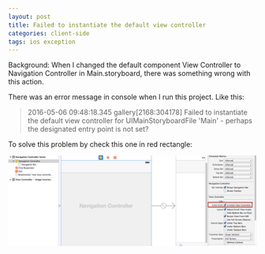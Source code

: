 ```yaml
---
layout: post
title: Failed to instantiate the default view controller
categories: client-side
tags: ios exception
---
```

Background: When I changed the default component View Controller to Navigation Controller in Main.storyboard, there was something wrong with this action.

There was an error message in console when I run this project. Like this:

> 2016-05-06 09:48:18.345 gallery[2168:304178] Failed to instantiate the default view controller for UIMainStoryboardFile 'Main' - perhaps the designated entry point is not set?
>

To solve this problem by check this one in red rectangle:

![img](../image/image2016050601.png)
